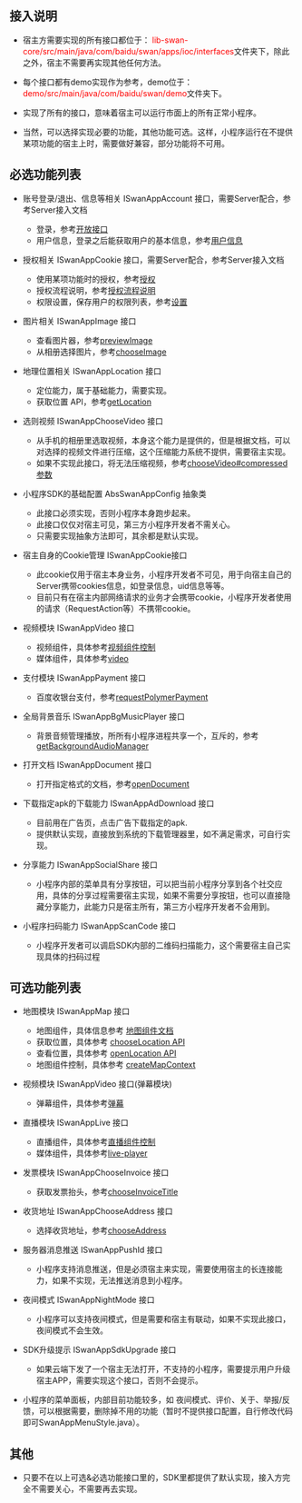 ## 接入说明

+ 宿主方需要实现的所有接口都位于：<font color=red> lib-swan-core/src/main/java/com/baidu/swan/apps/ioc/interfaces</font>文件夹下，除此之外，宿主不需要再实现其他任何方法。

+ 每个接口都有demo实现作为参考，demo位于：<font color=red> demo/src/main/java/com/baidu/swan/demo</font>文件夹下。

+ 实现了所有的接口，意味着宿主可以运行市面上的所有正常小程序。

+ 当然，可以选择实现必要的功能，其他功能可选。这样，小程序运行在不提供某项功能的宿主上时，需要做好兼容，部分功能将不可用。


## 必选功能列表

+ 账号登录/退出、信息等相关 ISwanAppAccount 接口，需要Server配合，参考Server接入文档
	- 登录，参考[开放接口](https://smartprogram.baidu.com/docs/develop/api/open_log/)
	- 用户信息，登录之后能获取用户的基本信息，参考[用户信息](https://smartprogram.baidu.com/docs/develop/api/open_userinfo/)

+ 授权相关 ISwanAppCookie 接口，需要Server配合，参考Server接入文档
	- 使用某项功能时的授权，参考[授权](https://smartprogram.baidu.com/docs/develop/api/open_authorize/)
	- 授权流程说明，参考[授权流程说明](https://smartprogram.baidu.com/docs/develop/api/open_log/#%E6%8E%88%E6%9D%83%E6%B5%81%E7%A8%8B%E8%AF%B4%E6%98%8E/)
	- 权限设置，保存用户的权限列表，参考[设置](https://smartprogram.baidu.com/docs/develop/api/open_setting/)

+ 图片相关 ISwanAppImage 接口
	- 查看图片器，参考[previewImage](https://smartprogram.baidu.com/docs/develop/api/media_image/#previewImage/)
	- 从相册选择图片，参考[chooseImage](https://smartprogram.baidu.com/docs/develop/api/media_image/#chooseImage/)

+ 地理位置相关 ISwanAppLocation 接口
	- 定位能力，属于基础能力，需要实现。
	- 获取位置 API，参考[getLocation](https://smartprogram.baidu.com/docs/develop/api/location_get/#getLocation/)

+ 选则视频 ISwanAppChooseVideo 接口
	- 从手机的相册里选取视频，本身这个能力是提供的，但是根据文档，可以对选择的视频文件进行压缩，这个压缩能力系统不提供，需要宿主实现。
	- 如果不实现此接口，将无法压缩视频，参考[chooseVideo#compressed参数](https://smartprogram.baidu.com/docs/develop/api/media_video/#chooseVideo/)

+ 小程序SDK的基础配置 AbsSwanAppConfig 抽象类
	- 此接口必须实现，否则小程序本身跑步起来。
	- 此接口仅仅对宿主可见，第三方小程序开发者不需关心。
	- 只需要实现抽象方法即可，其余都是默认实现。

+ 宿主自身的Cookie管理 ISwanAppCookie接口
	- 此cookie仅用于宿主本身业务，小程序开发者不可见，用于向宿主自己的Server携带cookies信息，如登录信息，uid信息等等。
	- 目前只有在宿主内部网络请求的业务才会携带cookie，小程序开发者使用的请求（RequestAction等）不携带cookie。

+ 视频模块 ISwanAppVideo 接口
	- 视频组件，具体参考[视频组件控制](https://smartprogram.baidu.com/docs/develop/api/media_videocontext/)
	- 媒体组件，具体参考[video](https://smartprogram.baidu.com/docs/develop/component/media/#video/)
	
+ 支付模块 ISwanAppPayment 接口
	- 百度收银台支付，参考[requestPolymerPayment](https://smartprogram.baidu.com/docs/develop/api/open_payment/#requestPolymerPayment/)
	
+ 全局背景音乐 ISwanAppBgMusicPlayer 接口
	- 背景音频管理播放，所所有小程序进程共享一个，互斥的，参考[getBackgroundAudioManager](https://smartprogram.baidu.com/docs/develop/api/media_backgroundaudiomanager/)

+ 打开文档 ISwanAppDocument 接口
	- 打开指定格式的文档，参考[openDocument](https://smartprogram.baidu.com/docs/develop/api/file_open/#openDocument/)


+ 下载指定apk的下载能力 ISwanAppAdDownload 接口
	- 目前用在广告页，点击广告下载指定的apk.
	- 提供默认实现，直接放到系统的下载管理器里，如不满足需求，可自行实现。
	
+ 分享能力 ISwanAppSocialShare 接口
	- 小程序内部的菜单具有分享按钮，可以把当前小程序分享到各个社交应用，具体的分享过程需要宿主实现，如果不需要分享按钮，也可以直接隐藏分享能力，此能力只是宿主所有，第三方小程序开发者不会用到。

+ 小程序扫码能力 ISwanAppScanCode 接口
	- 小程序开发者可以调启SDK内部的二维码扫描能力，这个需要宿主自己实现具体的扫码过程

## 可选功能列表

+ 地图模块 ISwanAppMap 接口
	- 地图组件，具体信息参考 [地图组件文档](https://smartprogram.baidu.com/docs/develop/component/map/#map/)
	- 获取位置，具体参考 [chooseLocation API](https://smartprogram.baidu.com/docs/develop/api/location_get/#chooseLocation/)
	- 查看位置，具体参考 [openLocation API](https://smartprogram.baidu.com/docs/develop/api/location_open/#openLocation/)
	- 地图组件控制，具体参考 [createMapContext](https://smartprogram.baidu.com/docs/develop/api/location_map/#createMapContext/)

+ 视频模块 ISwanAppVideo 接口(弹幕模块)
	- 弹幕组件，具体参考[弹幕](https://smartprogram.baidu.com/docs/develop/api/media_videocontext/)

+ 直播模块 ISwanAppLive 接口
	- 直播组件，具体参考[直播组件控制](https://smartprogram.baidu.com/docs/develop/api/media_liveplayercontext/#createLivePlayerContext/)
	- 媒体组件，具体参考[live-player](https://smartprogram.baidu.com/docs/develop/component/media/#live-player/)

+ 发票模块 ISwanAppChooseInvoice 接口
	- 获取发票抬头，参考[chooseInvoiceTitle](https://smartprogram.baidu.com/docs/develop/api/open_chooseinvoicetitle/#chooseInvoiceTitle/) 

+ 收货地址 ISwanAppChooseAddress 接口
	- 选择收货地址，参考[chooseAddress](https://smartprogram.baidu.com/docs/develop/api/open_chooseaddress/#chooseAddress/)

+ 服务器消息推送 ISwanAppPushId 接口
	- 小程序支持消息推送，但是必须宿主来实现，需要使用宿主的长连接能力，如果不实现，无法推送消息到小程序。

+ 夜间模式 ISwanAppNightMode 接口
	- 小程序可以支持夜间模式，但是需要和宿主有联动，如果不实现此接口，夜间模式不会生效。

+ SDK升级提示 ISwanAppSdkUpgrade 接口
	- 如果云端下发了一个宿主无法打开，不支持的小程序，需要提示用户升级宿主APP，需要实现这个接口，否则不会提示。

+ 小程序的菜单面板，内部目前功能较多，如 夜间模式、评价、关于、举报/反馈，可以根据需要，删除掉不用的功能（暂时不提供接口配置，自行修改代码即可SwanAppMenuStyle.java）。

## 其他
+ 只要不在以上可选&必选功能接口里的，SDK里都提供了默认实现，接入方完全不需要关心，不需要再去实现。